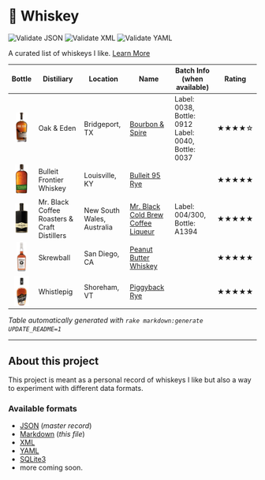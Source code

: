 # 🥃 Whiskey

![Validate JSON](https://github.com/radiantnode/whiskey/workflows/Validate%20JSON/badge.svg) ![Validate XML](https://github.com/radiantnode/whiskey/workflows/Validate%20XML/badge.svg) ![Validate YAML](https://github.com/radiantnode/whiskey/workflows/Validate%20YAML/badge.svg)

A curated list of whiskeys I like. [Learn More](#about-this-project)

<!-- WHISKEY-TABLE:BEGIN -->
| Bottle                                                                                       | Distiliary                                   | Location                   | Name                                                                   | Batch Info (when available)                            | Rating |
|----------------------------------------------------------------------------------------------|----------------------------------------------|----------------------------|------------------------------------------------------------------------|--------------------------------------------------------|--------|
| <div align="center"><img src="images/oak_and_eden_bourbon_and_spire.png" height="60"></div>  | Oak & Eden                                   | Bridgeport, TX             | [Bourbon & Spire](https://www.oakandeden.com/bourbon)                  | Label: 0038, Bottle: 0912<br>Label: 0040, Bottle: 0037 | ★★★★☆  |
| <div align="center"><img src="images/bulleit_95_rye.png" height="60"></div>                  | Bulleit Frontier Whiskey                     | Louisville, KY             | [Bulleit 95 Rye](https://www.bulleit.com/whiskeys/bulleit-rye/)        |                                                        | ★★★★★  |
| <div align="center"><img src="images/mr_black.png" height="60"></div>                        | Mr. Black Coffee Roasters & Craft Distillers | New South Wales, Australia | [Mr. Black Cold Brew Coffee Liqueur](https://mrblack.co/us/)           | Label: 004/300, Bottle: A1394                          | ★★★★★  |
| <div align="center"><img src="images/skrewball_peanut_butter_whiskey.png" height="60"></div> | Skrewball                                    | San Diego, CA              | [Peanut Butter Whiskey](https://www.skrewballwhiskey.com/)             |                                                        | ★★★★★  |
| <div align="center"><img src="images/whistlepig_piggyback_rye_6yr.png" height="60"></div>    | Whistlepig                                   | Shoreham, VT               | [Piggyback Rye](https://whistlepigwhiskey.com/whiskeys/piggyback-rye/) |                                                        | ★★★★★  |
<!-- WHISKEY-TABLE:END -->

_Table automatically generated with `rake markdown:generate UPDATE_README=1`_

----

## About this project

This project is meant as a personal record of whiskeys I like but also a way to experiment with different data formats.

### Available formats

* [JSON](formats/json/whiskey.json) (_master record_)
* [Markdown](README.md) (_this file_)
* [XML](formats/xml/whiskey.xml)
* [YAML](formats/yaml/whiskey.yaml)
* [SQLite3](formats/sqlite3/README.md)
* more coming soon.
